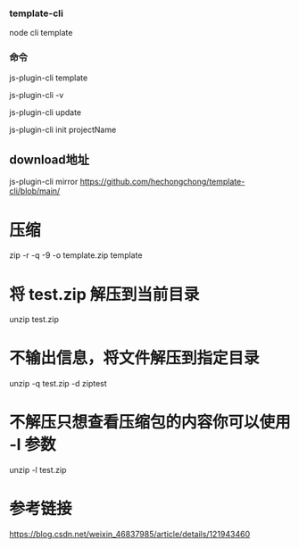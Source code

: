 ### template-cli
node cli template

### 命令
js-plugin-cli template

js-plugin-cli -v

js-plugin-cli update

js-plugin-cli init projectName

## download地址
js-plugin-cli mirror https://github.com/hechongchong/template-cli/blob/main/



# 压缩
zip -r -q -9 -o template.zip template 
# 将 test.zip 解压到当前目录
 unzip test.zip
# 不输出信息，将文件解压到指定目录
unzip -q test.zip -d ziptest
# 不解压只想查看压缩包的内容你可以使用 -l 参数
unzip -l test.zip


# 参考链接
https://blog.csdn.net/weixin_46837985/article/details/121943460
